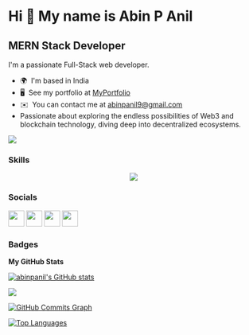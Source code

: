 Hi 👋 My name is Abin P Anil
============================

MERN Stack Developer
--------------------

I'm a passionate Full-Stack web developer.

* 🌍  I'm based in India
* 🖥️  See my portfolio at [MyPortfolio](http://abinpanil.github.io/Abin/)
* ✉️  You can contact me at [abinpanil9@gmail.com](mailto:abinpanil9@gmail.com)
* Passionate about exploring the endless possibilities of Web3 and blockchain technology, diving deep into decentralized ecosystems.

<a href="https://www.github.com/abinpanil" target="_blank" rel="noreferrer"><img
src="https://img.shields.io/github/followers/abinpanil?logo=github&style=for-the-badge&color=0891b2&labelColor=1c1917" /></a>

### Skills

<p align="center">
  <a href="https://skillicons.dev">
    <img src="https://skillicons.dev/icons?i=js,nodejs,express,nestjs,react,mysql,postgres,mongodb,bootstrap,css,docker,figma,firebase,gcp,git,graphql,heroku,jenkins,linux,materialui,nginx,postman,rabbitmq,redis,sequelize,solidity,ubuntu,vscode," />
  </a>
</p>


### Socials

<p align="left"> <a href="https://www.github.com/abinpanil" target="_blank" rel="noreferrer"><img src="https://raw.githubusercontent.com/danielcranney/readme-generator/main/public/icons/socials/github.svg" width="32" height="32" /></a> <a href="http://www.instagram.com/abi_n__/" target="_blank" rel="noreferrer"><img src="https://raw.githubusercontent.com/danielcranney/readme-generator/main/public/icons/socials/instagram.svg" width="32" height="32" /></a> <a href="https://www.linkedin.com/in/abin-p-anil-45a67821b/" target="_blank" rel="noreferrer"><img src="https://raw.githubusercontent.com/danielcranney/readme-generator/main/public/icons/socials/linkedin.svg" width="32" height="32" /></a> <a href="https://www.stackoverflow.com/users/16351819/abin" target="_blank" rel="noreferrer"><img src="https://raw.githubusercontent.com/danielcranney/readme-generator/main/public/icons/socials/stackoverflow.svg" width="32" height="32" /></a></p>

### Badges

<b>My GitHub Stats</b>

<a href="http://www.github.com/abinpanil"><img src="https://github-readme-stats.vercel.app/api?username=abinpanil&show_icons=true&hide=&count_private=true&title_color=0891b2&text_color=ffffff&icon_color=0891b2&bg_color=1c1917&hide_border=true&show_icons=true" alt="abinpanil's GitHub stats" /></a>

<a href="http://www.github.com/abinpanil"><img src="https://github-readme-streak-stats.herokuapp.com/?user=abinpanil&stroke=ffffff&background=1c1917&ring=0891b2&fire=0891b2&currStreakNum=ffffff&currStreakLabel=0891b2&sideNums=ffffff&sideLabels=ffffff&dates=ffffff&hide_border=true" /></a>

<a href="http://www.github.com/abinpanil"><img src="https://activity-graph.herokuapp.com/graph?username=abinpanil&bg_color=1c1917&color=ffffff&line=0891b2&point=ffffff&area_color=1c1917&area=true&hide_border=true&custom_title=GitHub%20Commits%20Graph" alt="GitHub Commits Graph" /></a>

<a href="https://github.com/abinpanil" align="left"><img src="https://github-readme-stats.vercel.app/api/top-langs/?username=abinpanil&langs_count=10&title_color=0891b2&text_color=ffffff&icon_color=0891b2&bg_color=1c1917&hide_border=true&locale=en&custom_title=Top%20%Languages" alt="Top Languages" /></a>
